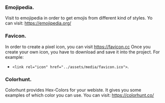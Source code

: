 ### Emojipedia.

Visit to emojipedia in order to get emojis from different kind of styles. Yo can visit: https://emojipedia.org/

### Favicon.

In order to create a pixel icon, you can visit https://favicon.cc
Once you create your own icon, you have to download and save it into the project. For example:

* `<link rel="icon" href="../assets/media/favicon.ico">`.

### Colorhunt.

Colorhunt provides Hex-Colors for your webiste. It gives you some examples of which color you can use. You can visit: https://colorhunt.co/
